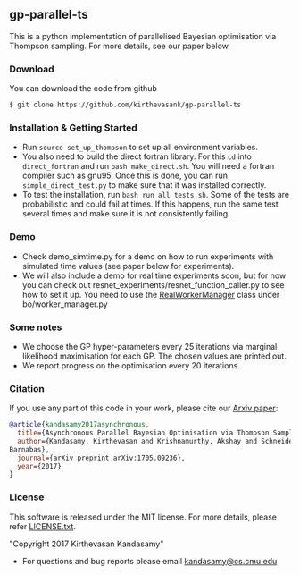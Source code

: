 ## gp-parallel-ts
This is a python implementation of parallelised Bayesian optimisation via Thompson
sampling. For more details, see our paper below.

### Download
You can download the code from github
```bash
$ git clone https://github.com/kirthevasank/gp-parallel-ts
```

### Installation & Getting Started
- Run `source set_up_thompson` to set up all environment variables.
- You also need to build the direct fortran library. For this `cd` into
  `direct_fortran` and run `bash make_direct.sh`. You will need a fortran compiler
  such as gnu95. Once this is done, you can run `simple_direct_test.py` to make sure that
  it was installed correctly.
- To test the installation, run `bash run_all_tests.sh`. Some of the tests are
  probabilistic and could fail at times. If this happens, run the same test several times
  and make sure it is not consistently failing.

### Demo
- Check demo_simtime.py for a demo on how to run experiments with simulated time values
  (see paper below for experiments).
- We will also include a demo for real time experiments soon, but for now you can check
  out resnet_experiments/resnet_function_caller.py to see how to set it up. You need to
  use the
[RealWorkerManager](https://github.com/kirthevasank/gp-parallel-ts/blob/master/bo/worker_manager.py) class under bo/worker_manager.py

### Some notes
- We choose the GP hyper-parameters every 25 iterations via marginal likelihood
  maximisation for each GP. The chosen values are printed out.
- We report progress on the optimisation every 20 iterations.

### Citation
If you use any part of this code in your work, please cite our
[Arxiv paper](https://arxiv.org/pdf/1705.09236.pdf):

```bibtex
@article{kandasamy2017asynchronous,
  title={Asynchronous Parallel Bayesian Optimisation via Thompson Sampling},
  author={Kandasamy, Kirthevasan and Krishnamurthy, Akshay and Schneider, Jeff and Poczos,
Barnabas},
  journal={arXiv preprint arXiv:1705.09236},
  year={2017}
}
```


### License
This software is released under the MIT license. For more details, please refer
[LICENSE.txt](https://github.com/kirthevasank/gp-parallel-ts/blob/master/LICENSE.txt).

"Copyright 2017 Kirthevasan Kandasamy"

- For questions and bug reports please email kandasamy@cs.cmu.edu
